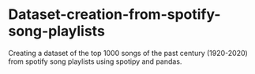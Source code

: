 # Dataset-creation-from-spotify-song-playlists

Creating a dataset of the top 1000 songs of the past century (1920-2020) from spotify song playlists using spotipy and pandas.
